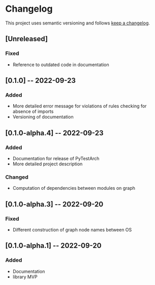 # Changelog

This project uses semantic versioning and follows [keep a changelog](https://keepachangelog.com).


## [Unreleased]

### Fixed
- Reference to outdated code in documentation

## [0.1.0] -- 2022-09-23
### Added
- More detailed error message for violations of rules checking for absence of imports
- Versioning of documentation

## [0.1.0-alpha.4] -- 2022-09-23
### Added
- Documentation for release of PyTestArch
- More detailed project description

### Changed
- Computation of dependencies between modules on graph

## [0.1.0-alpha.3] -- 2022-09-20
### Fixed
- Different construction of graph node names between OS

## [0.1.0-alpha.1] -- 2022-09-20
### Added
- Documentation
- library MVP